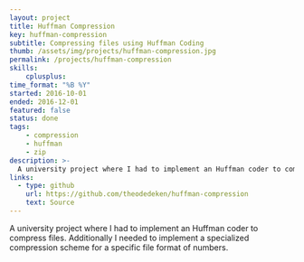 ```yaml
---
layout: project
title: Huffman Compression
key: huffman-compression
subtitle: Compressing files using Huffman Coding
thumb: /assets/img/projects/huffman-compression.jpg
permalink: /projects/huffman-compression
skills:
    cplusplus:
time_format: "%B %Y"
started: 2016-10-01
ended: 2016-12-01
featured: false
status: done
tags:
    - compression
    - huffman
    - zip
description: >-
  A university project where I had to implement an Huffman coder to compress files.
links:
  - type: github
    url: https://github.com/theodedeken/huffman-compression
    text: Source
---
```

A university project where I had to implement an Huffman coder to compress files.
Additionally I needed to implement a specialized compression scheme for a specific file format of numbers.